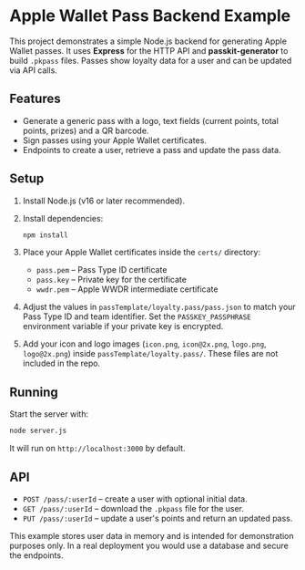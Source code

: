 # Apple Wallet Pass Backend Example

This project demonstrates a simple Node.js backend for generating Apple Wallet
passes. It uses **Express** for the HTTP API and **passkit-generator** to build
`.pkpass` files. Passes show loyalty data for a user and can be updated via API
calls.

## Features
- Generate a generic pass with a logo, text fields (current points, total
  points, prizes) and a QR barcode.
- Sign passes using your Apple Wallet certificates.
- Endpoints to create a user, retrieve a pass and update the pass data.

## Setup
1. Install Node.js (v16 or later recommended).
2. Install dependencies:
   ```bash
   npm install
   ```
3. Place your Apple Wallet certificates inside the `certs/` directory:
   - `pass.pem` – Pass Type ID certificate
   - `pass.key` – Private key for the certificate
   - `wwdr.pem` – Apple WWDR intermediate certificate
4. Adjust the values in `passTemplate/loyalty.pass/pass.json` to match your Pass
   Type ID and team identifier. Set the `PASSKEY_PASSPHRASE` environment
   variable if your private key is encrypted.

5. Add your icon and logo images (`icon.png`, `icon@2x.png`, `logo.png`, `logo@2x.png`) inside `passTemplate/loyalty.pass/`. These files are not included in the repo.

## Running
Start the server with:
```bash
node server.js
```
It will run on `http://localhost:3000` by default.

## API
- `POST /pass/:userId` – create a user with optional initial data.
- `GET /pass/:userId` – download the `.pkpass` file for the user.
- `PUT /pass/:userId` – update a user's points and return an updated pass.

This example stores user data in memory and is intended for demonstration
purposes only. In a real deployment you would use a database and secure the
endpoints.
